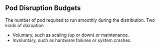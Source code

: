 ## Pod Disruption Budgets

The number of pod required to run smoothly during the distribution. Two kinds of disruption
- Voluntary, such as scaling (up or down) or maintenance.
- Involuntary, such as hardware failures or system crashes.
